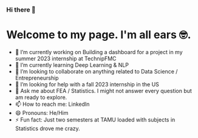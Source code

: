 ### Hi there 👋
# Welcome to my page. I'm all ears 🤓.

- 🔭 I’m currently working on Building a dashboard for a project in my summer 2023 internship at TechnipFMC
- 🌱 I’m currently learning Deep Learning & NLP
- 👯 I’m looking to collaborate on anything related to Data Science / Entrepreneurship
- 🤔 I’m looking for help with a fall 2023 internship in the US
- 💬 Ask me about FEA / Statistics. I might not answer every question but am ready to explore.
- 📫 How to reach me: LinkedIn
- 😄 Pronouns: He/Him
- ⚡ Fun fact: Just two semesters at TAMU loaded with subjects in Statistics drove me crazy.
